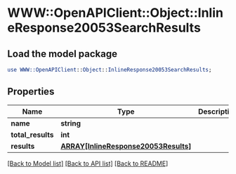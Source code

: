 # WWW::OpenAPIClient::Object::InlineResponse20053SearchResults

## Load the model package
```perl
use WWW::OpenAPIClient::Object::InlineResponse20053SearchResults;
```

## Properties
Name | Type | Description | Notes
------------ | ------------- | ------------- | -------------
**name** | **string** |  | 
**total_results** | **int** |  | 
**results** | [**ARRAY[InlineResponse20053Results]**](InlineResponse20053Results.md) |  | [optional] 

[[Back to Model list]](../README.md#documentation-for-models) [[Back to API list]](../README.md#documentation-for-api-endpoints) [[Back to README]](../README.md)


